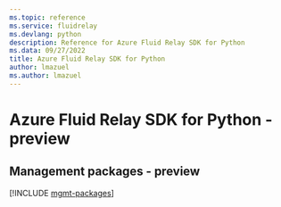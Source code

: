 ```yaml
---
ms.topic: reference
ms.service: fluidrelay
ms.devlang: python
description: Reference for Azure Fluid Relay SDK for Python
ms.data: 09/27/2022
title: Azure Fluid Relay SDK for Python
author: lmazuel
ms.author: lmazuel
---
```

# Azure Fluid Relay SDK for Python - preview

## Management packages - preview
[!INCLUDE [mgmt-packages](fluid-relay-mgmt-index.md)]